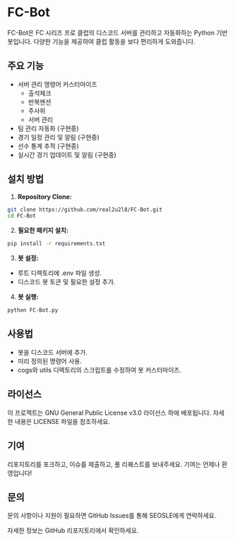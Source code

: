 # FC-Bot

FC-Bot은 FC 시리즈 프로 클럽의 디스코드 서버를 관리하고 자동화하는 Python 기반 봇입니다.
다양한 기능을 제공하여 클럽 활동을 보다 편리하게 도와줍니다.

## 주요 기능

- 서버 관리 명령어 커스터마이즈
  - 출석체크
  - 반복멘션
  - 주사위
  - 서버 관리
- 팀 관리 자동화 (구현중)
- 경기 일정 관리 및 알림 (구현중)
- 선수 통계 추적 (구현중)
- 실시간 경기 업데이트 및 알림 (구현중)

## 설치 방법

1. **Repository Clone:**

```bash
git clone https://github.com/real2u2l8/FC-Bot.git
cd FC-Bot
```

2. **필요한 패키지 설치:**

```bash
pip install -r requirements.txt
```

3. **봇 설정:**

- 루트 디렉토리에 .env 파일 생성.
- 디스코드 봇 토큰 및 필요한 설정 추가.

4. **봇 실행:**

```bash
python FC-Bot.py
```

## 사용법

- 봇을 디스코드 서버에 추가.
- 미리 정의된 명령어 사용.
- cogs와 utils 디렉토리의 스크립트를 수정하여 봇 커스터마이즈.

## 라이선스

이 프로젝트는 GNU General Public License v3.0 라이선스 하에 배포됩니다. 자세한 내용은 LICENSE 파일을 참조하세요.

## 기여

리포지토리를 포크하고, 이슈를 제출하고, 풀 리퀘스트를 보내주세요. 기여는 언제나 환영입니다!

## 문의

문의 사항이나 지원이 필요하면 GitHub Issues를 통해 SEOSLE에게 연락하세요.

자세한 정보는 GitHub 리포지토리에서 확인하세요.
